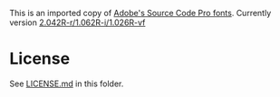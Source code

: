 This is an imported copy of [Adobe's Source Code Pro fonts](https://github.com/adobe-fonts/source-code-pro).
Currently version [2.042R-r/1.062R-i/1.026R-vf](https://github.com/adobe-fonts/source-code-pro/releases/tag/2.042R-u/1.062R-i/1.026R-vf)

# License
See [LICENSE.md](./LICENSE.md) in this folder.
